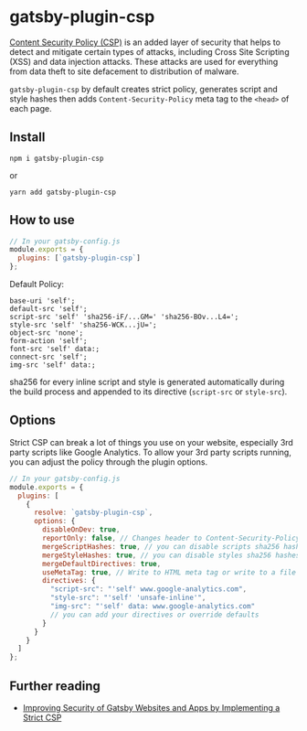 # gatsby-plugin-csp

[Content Security Policy (CSP)](https://developer.mozilla.org/en-US/docs/Web/HTTP/CSP) is an added layer of security that helps to detect and mitigate certain types of attacks, including Cross Site Scripting (XSS) and data injection attacks. These attacks are used for everything from data theft to site defacement to distribution of malware.

`gatsby-plugin-csp` by default creates strict policy, generates script and style hashes then adds `Content-Security-Policy` meta tag to the `<head>` of each page.

## Install

`npm i gatsby-plugin-csp`

or

`yarn add gatsby-plugin-csp`

## How to use

```javascript
// In your gatsby-config.js
module.exports = {
  plugins: [`gatsby-plugin-csp`]
};
```

Default Policy:

```
base-uri 'self';
default-src 'self';
script-src 'self' 'sha256-iF/...GM=' 'sha256-BOv...L4=';
style-src 'self' 'sha256-WCK...jU=';
object-src 'none';
form-action 'self';
font-src 'self' data:;
connect-src 'self';
img-src 'self' data:;
```

sha256 for every inline script and style is generated automatically during the build process and appended to its directive (`script-src` or `style-src`).

## Options

Strict CSP can break a lot of things you use on your website, especially 3rd party scripts like Google Analytics. To allow your 3rd party scripts running, you can adjust the policy through the plugin options.

```javascript
// In your gatsby-config.js
module.exports = {
  plugins: [
    {
      resolve: `gatsby-plugin-csp`,
      options: {
        disableOnDev: true,
        reportOnly: false, // Changes header to Content-Security-Policy-Report-Only for csp testing purposes
        mergeScriptHashes: true, // you can disable scripts sha256 hashes
        mergeStyleHashes: true, // you can disable styles sha256 hashes
        mergeDefaultDirectives: true,
        useMetaTag: true, // Write to HTML meta tag or write to a file in .cache
        directives: {
          "script-src": "'self' www.google-analytics.com",
          "style-src": "'self' 'unsafe-inline'",
          "img-src": "'self' data: www.google-analytics.com"
          // you can add your directives or override defaults
        }
      }
    }
  ]
};
```

## Further reading

- [Improving Security of Gatsby Websites and Apps by Implementing a Strict CSP](https://bejamas.io/blog/content-security-policy-gatsby-websites/)
